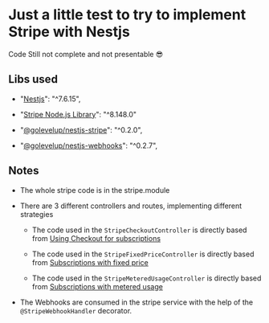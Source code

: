 # Just a little test to try to implement Stripe with Nestjs

Code Still not complete and not presentable 😎

## Libs used

- "[Nestjs](https://github.com/nestjs/nest)": "^7.6.15",

- "[Stripe Node.js Library](https://github.com/stripe/stripe-node)": "^8.148.0"

- "[@golevelup/nestjs-stripe](https://github.com/golevelup/nestjs/tree/master/packages/stripe)": "^0.2.0",

- "[@golevelup/nestjs-webhooks](https://github.com/golevelup/nestjs/tree/master/packages/webhooks)": "^0.2.7",

## Notes

- The whole stripe code is in the stripe.module

- There are 3 different controllers and routes, implementing different strategies

  - The code used in the `StripeCheckoutController` is directly based from [Using Checkout for subscriptions](https://github.com/stripe-samples/checkout-single-subscription/)

  - The code used in the `StripeFixedPriceController` is directly based from [Subscriptions with fixed price](https://github.com/stripe-samples/subscription-use-cases/tree/master/fixed-price-subscriptions/)

  - The code used in the `StripeMeteredUsageController` is directly based from [Subscriptions with metered usage](https://github.com/stripe-samples/subscription-use-cases/tree/master/usage-based-subscriptions)

- The Webhooks are consumed in the stripe service with the help of the `@StripeWebhookHandler` decorator.
